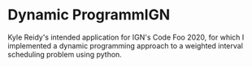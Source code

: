 # Dynamic ProgrammIGN
Kyle Reidy's intended application for IGN's Code Foo 2020, for which I implemented a dynamic programming approach
to a weighted interval scheduling problem using python.
